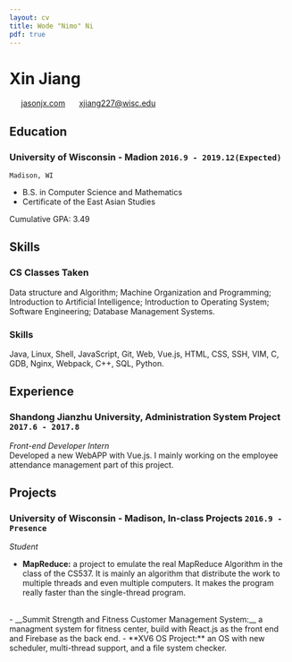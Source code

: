 ```yaml
---
layout: cv
title: Wode "Nimo" Ni
pdf: true
---
```

# Xin __Jiang__

<div id="webaddress">
<i class="fi-home" style="margin-left:1em"></i>
<a href="http://jasonjx.com" style="margin-left:0.5em">jasonjx.com</a>
<i class="fi-mail" style="margin-left:1em"></i>
<a href="xjiang227@wisc.edu" style="margin-left:0.5em">xjiang227@wisc.edu</a>
</div>

## Education

### __University of Wisconsin - Madion__ `2016.9 - 2019.12(Expected)`
```
Madison, WI
```
- B.S. in Computer Science and Mathematics
- Certificate of the East Asian Studies

Cumulative GPA: 3.49

## Skills
### **CS Classes Taken**
Data structure and Algorithm; Machine Organization and Programming; Introduction to Artificial Intelligence; Introduction to Operating System; Software Engineering; Database Management Systems.
### **Skills**
Java, Linux, Shell, JavaScript, Git, Web, Vue.js, HTML, CSS, SSH, VIM, C, GDB, Nginx, Webpack, C++, SQL, Python.
<br>
## Experience 

### __Shandong Jianzhu University, Administration System Project__  `2017.6 - 2017.8`
_Front-end Developer Intern_<br>
Developed a new WebAPP with Vue.js. I mainly working on the employee attendance management part of this project.  
<!-- ### __Shandong University, Intelligent Algorithm Lab__ `2018.9 - Presence`
_Research Assistant_<br>
  Worked with prof. Peng Zhang, on **Approximation algorithm of the Modern-oriented Network Minimum Cut Problem**. Currently in progress. -->
## Projects
### **University of Wisconsin - Madison, In-class Projects** `2016.9 - Presence`
_Student_<br>
 - __MapReduce:__  a project to emulate the real MapReduce Algorithm in the class of the CS537. It is mainly an algorithm that distribute the work to multiple threads and even multiple computers. It makes the program really faster than the single-thread program.
<br>
 - __Summit Strength and Fitness Customer Management System:__ a managment system for fitness center, build with React.js as the front end and Firebase as the back end.  
 - **XV6 OS Project:** an OS with new scheduler, multi-thread support, and a file system checker.
<!-- ### Footer
Administration System_ is a project aiming to rebuild the front-end of the administration system of the Shandong Jianzhu University to create a better user experience.
Last updated: May 2013 -->
